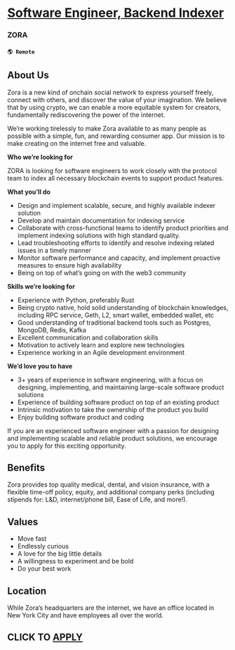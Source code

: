 # [Software Engineer, Backend Indexer](https://www.remotewlb.com/apply/software-engineer-backend-indexer)  
### ZORA  
#### `🌎 Remote`  

## **About Us**

Zora is a new kind of onchain social network to express yourself freely, connect with others, and discover the value of your imagination. We believe that by using crypto, we can enable a more equitable system for creators, fundamentally rediscovering the power of the internet.

We’re working tirelessly to make Zora available to as many people as possible with a simple, fun, and rewarding consumer app. Our mission is to make creating on the internet free and valuable.

**Who we’re looking for**

ZORA is looking for software engineers to work closely with the protocol team to index all necessary blockchain events to support product features.

**What you’ll do**

  * Design and implement scalable, secure, and highly available indexer solution
  * Develop and maintain documentation for indexing service
  * Collaborate with cross-functional teams to identify product priorities and implement indexing solutions with high standard quality.
  * Lead troubleshooting efforts to identify and resolve indexing related issues in a timely manner
  * Monitor software performance and capacity, and implement proactive measures to ensure high availability
  * Being on top of what’s going on with the web3 community

**Skills we’re looking for**

  * Experience with Python, preferably Rust
  * Being crypto native, hold solid understanding of blockchain knowledges, including RPC service, Geth, L2, smart wallet, embedded wallet, etc
  * Good understanding of traditional backend tools such as Postgres, MongoDB, Redis, Kafka
  * Excellent communication and collaboration skills
  * Motivation to actively learn and explore new technologies
  * Experience working in an Agile development environment

**We’d love you to have**

  * 3+ years of experience in software engineering, with a focus on designing, implementing, and maintaining large-scale software product solutions
  * Experience of building software product on top of an existing product
  * Intrinsic motivation to take the ownership of the product you build
  * Enjoy building software product and coding

If you are an experienced software engineer with a passion for designing and implementing scalable and reliable product solutions, we encourage you to apply for this exciting opportunity.

## **Benefits**

Zora provides top quality medical, dental, and vision insurance, with a flexible time-off policy, equity, and additional company perks (including stipends for: L&D, internet/phone bill, Ease of Life, and more!).

## **Values**

  * Move fast
  * Endlessly curious
  * A love for the big little details
  * A willingness to experiment and be bold
  * Do your best work

## **Location**

While Zora’s headquarters are the internet, we have an office located in New York City and have employees all over the world.

  
## CLICK TO [APPLY](https://www.remotewlb.com/apply/software-engineer-backend-indexer)

